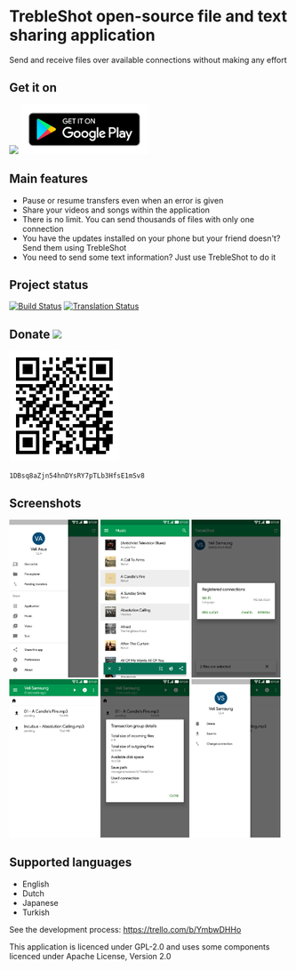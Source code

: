 # TrebleShot open-source file and text sharing application
Send and receive files over available connections without making any effort

## Get it on
[<img src="https://f-droid.org/badge/get-it-on.png" width="230">](https://f-droid.org/packages/com.genonbeta.TrebleShot/) [<img src="assets/google-play-badge.png" width="230">](https://play.google.com/store/apps/details?id=com.genonbeta.TrebleShot)

## Main features
* Pause or resume transfers even when an error is given
* Share your videos and songs within the application
* There is no limit. You can send thousands of files with only one connection
* You have the updates installed on your phone but your friend doesn't? Send them using TrebleShot
* You need to send some text information? Just use TrebleShot to do it

## Project status
[![Build Status](https://travis-ci.org/genonbeta/TrebleShot.svg)](https://travis-ci.org/genonbeta/TrebleShot)
[![Translation Status](https://hosted.weblate.org/widgets/TrebleShot/-/svg-badge.svg)](https://hosted.weblate.org/engage/TrebleShot/)

## Donate [<img src="https://bitcoin.org/img/icons/logotop.svg" width=90>](https://blockchain.info/address/1DBsq8aZjn54hnDYsRY7pTLb3HfsE1mSv8)
![BitcoinQR](assets/1DBsq8aZjn54hnDYsRY7pTLb3HfsE1mSv8.png)

`1DBsq8aZjn54hnDYsRY7pTLb3HfsE1mSv8`

## Screenshots
[<img src="screenshots/screenshot_1.png" width=160>](screenshots/screenshot_1.png)
[<img src="screenshots/screenshot_2.png" width=160>](screenshots/screenshot_2.png)
[<img src="screenshots/screenshot_3.png" width=160>](screenshots/screenshot_3.png)
[<img src="screenshots/screenshot_4.png" width=160>](screenshots/screenshot_4.png)
[<img src="screenshots/screenshot_5.png" width=160>](screenshots/screenshot_5.png)
[<img src="screenshots/screenshot_6.png" width=160>](screenshots/screenshot_6.png)

## Supported languages
* English
* Dutch
* Japanese
* Turkish

See the development process: https://trello.com/b/YmbwDHHo

This application is licenced under GPL-2.0 and uses some components licenced under Apache License, Version 2.0
